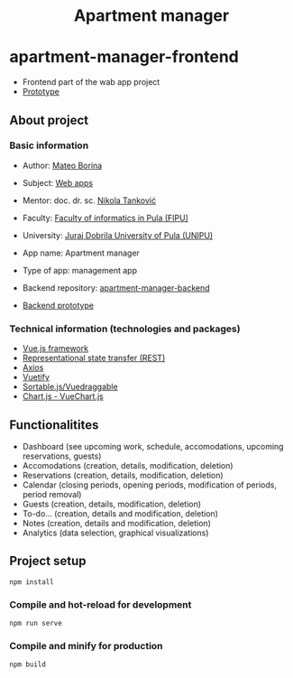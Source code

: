 <h1 align="center"><b>Apartment manager</b></h1>



# apartment-manager-frontend

- Frontend part of the wab app project
- [Prototype](https://github.com/b0rke-mborina/apartment-manager-frontend/tree/prototype)



## About project


### Basic information

- Author: [Mateo Borina](https://github.com/b0rke-mborina)
- Subject: [Web apps](http://ntankovic.unipu.hr/wa)
- Mentor: doc. dr. sc. [Nikola Tanković](http://ntankovic.unipu.hr)
- Faculty: [Faculty of informatics in Pula (FIPU)](https://fipu.unipu.hr/)
- University: [Juraj Dobrila University of Pula (UNIPU)](https://www.unipu.hr/)

- App name: Apartment manager
- Type of app: management app

- Backend repository: [apartment-manager-backend](https://github.com/b0rke-mborina/apartment-manager-backend)
- [Backend prototype](https://github.com/b0rke-mborina/apartment-manager-backend/tree/prototype)


### Technical information (technologies and packages)

- [Vue.js framework](https://vuejs.org/)
- [Representational state transfer (REST)](https://en.wikipedia.org/wiki/Representational_state_transfer)
- [Axios](https://www.npmjs.com/package//axios)
- [Vuetify](https://vuetifyjs.com/en/)
- [Sortable.js/Vuedraggable](https://github.com/SortableJS/Vue.Draggable)
- [Chart.js - VueChart.js](https://github.com/apertureless/vue-chartjs)



## Functionalitites

- Dashboard (see upcoming work, schedule, accomodations, upcoming reservations, guests)
- Accomodations (creation, details, modification, deletion)
- Reservations (creation, details, modification, deletion)
- Calendar (closing periods, opening periods, modification of periods, period removal)
- Guests (creation, details, modification, deletion)
- To-do... (creation, details and modification, deletion)
- Notes (creation, details and modification, deletion)
- Analytics (data selection, graphical visualizations)



## Project setup
```
npm install
```


### Compile and hot-reload for development
```
npm run serve
```


### Compile and minify for production
```
npm build
```
